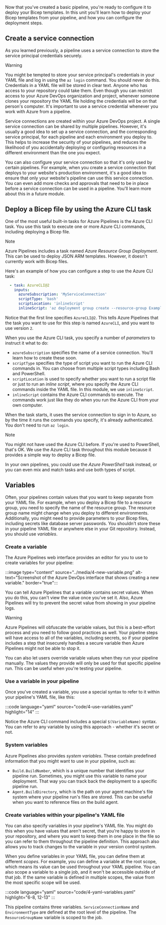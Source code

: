 Now that you've created a basic pipeline, you're ready to configure it to deploy your Bicep templates. In this unit you'll learn how to deploy your Bicep templates from your pipeline, and how you can configure the deployment steps.

## Create a service connection

As you learned previously, a pipeline uses a service connection to store the service principal credentials securely. 

> [!WARNING]
> You might be tempted to store your service principal's credentials in your YAML file and log in using the `az login` command. You should never do this. Credentials in a YAML file will be stored in clear text. Anyone who has access to your repository could take them. Even though you can restrict access to your Azure DevOps organization and project, whenever someone clones your repository the YAML file holding the credentials will be on that person's computer. It's important to use a service credential whenever you work with Azure from a pipeline.

Service connections are created within your Azure DevOps project. A single service connection can be shared by multiple pipelines. However, it's usually a good idea to set up a service connection, and the corresponding service principal, for each pipeline and each environment you deploy to. This helps to increase the security of your pipelines, and reduces the likelihood of you accidentally deploying or configuring resources in a different environment than the one you expect.

You can also configure your service connection so that it's only used by certain pipelines. For example, when you create a service connection that deploys to your website's production environment, it's a good idea to ensure that only your website's pipeline can use this service connection. You can even add more checks and approvals that need to be in place before a service connection can be used in a pipeline. You'll learn more about this in a future module.

## Deploy a Bicep file by using the Azure CLI task

One of the most useful built-in tasks for Azure Pipelines is the Azure CLI task. You use this task to execute one or more Azure CLI commands, including deploying a Bicep file.

> [!NOTE] 
> Azure Pipelines includes a task named _Azure Resource Group Deployment_. This can be used to deploy JSON ARM templates. However, it doesn't currently work with Bicep files.

Here's an example of how you can configure a step to use the Azure CLI task:

```YAML
  - task: AzureCLI@2
    inputs:
      azureSubscription: 'MyServiceConnection'
      scriptType: 'bash'
      scriptLocation: 'inlineScript'
      inlineScript: 'az deployment group create --resource-group Example --template-file deploy/main.bicep'
```

Notice that the first line specifies `AzureCLI@2`. This tells Azure Pipelines that the task you want to use for this step is named `AzureCLI`, and you want to use version `2`.

When you use the Azure CLI task, you specify a number of _parameters_ to instruct it what to do:

- `azureSubscription` specifies the name of a service connection. You'll learn how to create these soon.
- `scriptType` specifies the type of script you want to run the Azure CLI commands in. You can choose from multiple script types including Bash and PowerShell.
- `scriptLocation` is used to specify whether you want to run a script file or just to run an _inline script_, where you specify the Azure CLI commands inside the YAML file. In this module, we use `inlineScript`.
- `inlineScript` contains the Azure CLI commands to execute. The commands work just like they do when you run the Azure CLI from your own computer.

When the task starts, it uses the service connection to sign in to Azure, so by the time it runs the commands you specify, it's already authenticated. You don't need to run `az login`.

> [!NOTE]
> You might not have used the Azure CLI before. If you're used to PowerShell, that's OK. We use the Azure CLI task throughout this module because it provides a simple way to deploy a Bicep file.
> 
> In your own pipelines, you could use the _Azure PowerShell_ task instead, or you can even mix and match tasks and use both types of script.

## Variables

Often, your pipelines contain values that you want to keep separate from your YAML file. For example, when you deploy a Bicep file to a resource group, you need to specify the name of the resource group. The resource group name might change when you deploy to different environments. Additionally, you might need to provide parameters to your Bicep files, including secrets like database server passwords. You shouldn't store these in your pipeline YAML file or anywhere else in your Git repository. Instead, you should use _variables_.

### Create a variable

The Azure Pipelines web interface provides an editor for you to use to create variables for your pipeline:

:::image type="content" source="../media/4-new-variable.png" alt-text="Screenshot of the Azure DevOps interface that shows creating a new variable." border="true":::

You can tell Azure Pipelines that a variable contains secret values. When you do this, you can't view the value once you've set it. Also, Azure Pipelines will try to prevent the secret value from showing in your pipeline logs.

> [!WARNING]
> Azure Pipelines will obfuscate the variable values, but this is a best-effort process and you need to follow good practices as well. Your pipeline steps will have access to all of the variables, including secrets, so if your pipeline includes a step that insecurely handles a secure variable then Azure Pipelines might not be able to stop it.

You can also let users override variable values when they run your pipeline manually. The values they provide will only be used for that specific pipeline run. This can be useful when you're testing your pipeline.

### Use a variable in your pipeline

Once you've created a variable, you use a special syntax to refer to it within your pipeline's YAML file, like this:

:::code language="yaml" source="code/4-use-variables.yaml" highlight="14" :::

Notice the Azure CLI command includes a special `$(VariableName)` syntax. You can refer to any variable by using this approach - whether it's secret or not.

### System variables

Azure Pipelines also provides _system variables_. These contain predefined information that you might want to use in your pipeline, such as:

- `Build.BuildNumber`, which is a unique number that identifies your pipeline run. Sometimes, you might use this variable to name your deployment. That way you can track back the deployment to a specific pipeline run.
- `Agent.BuildDirectory`, which is the path on your agent machine's file system where your pipeline run's files are stored. This can be useful when you want to reference files on the build agent. 

### Create variables within your pipeline's YAML file

You can also specify variables in your pipeline's YAML file. You might do this when you have values that aren't secret, that you're happy to store in your repository, and where you want to keep them in one place in the file so you can refer to them throughout the pipeline definition. This approach also allows you to track changes to the variable in your version control system.

When you define variables in your YAML file, you can define them at different _scopes_. For example, you can define a variable at the root scope, which means its value can be used throughout your YAML pipeline. You can also scope a variable to a single job, and it won't be accessible outside of that job. If the same variable is defined in multiple scopes, the value from the most specific scope will be used.

:::code language="yaml" source="code/4-yaml-variables.yaml" highlight="6-8, 12-13" :::

This pipeline contains three variables. `ServiceConnectionName` and `EnvironmentType` are defined at the root level of the pipeline. The `ResourceGroupName` variable is scoped to the job.
